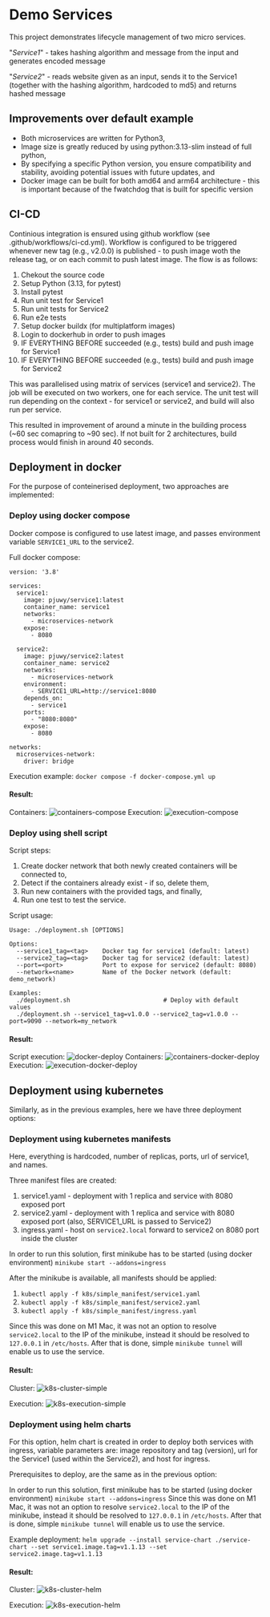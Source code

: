# Demo Services

This project demonstrates lifecycle management of two micro services.

"*Service1*" - takes hashing algorithm and message from the input and generates encoded message

"*Service2*" - reads website given as an input, sends it to the Service1 (together with the hashing algorithm, hardcoded to md5) and returns hashed message

## Improvements over default example
- Both microservices are written for Python3,
- Image size is greatly reduced by using python:3.13-slim instead of full python,
- By specifying a specific Python version, you ensure compatibility and stability, avoiding potential issues with future updates, and
- Docker image can be built for both amd64 and arm64 architecture - this is important because of the fwatchdog that is built for specific version

## CI-CD
Continious integration is ensured using github workflow (see .github/workflows/ci-cd.yml). Workflow is configured to be triggered whenever new tag (e.g., v2.0.0) is published - to push image woth the release tag, or on each commit to push latest image. The flow is as follows:
1. Chekout the source code
2. Setup Python (3.13, for pytest)
3. Install pytest
4. Run unit test for Service1
5. Run unit tests for Service2
6. Run e2e tests
7. Setup docker buildx (for multiplatform images)
8. Login to dockerhub in order to push images
9. IF EVERYTHING BEFORE succeeded (e.g., tests) build and push image for Service1
10. IF EVERYTHING BEFORE succeeded (e.g., tests) build and push image for Service2 

This was parallelised using matrix of services (service1 and service2). The job will be executed on two workers, one for each service. The unit test will run depending on the context - for service1 or service2, and build will also run per service.

This resulted in improvement of around a minute in the building process (~60 sec comapring to ~90 sec). If not built for 2 architectures, build process would finish in around 40 seconds.

## Deployment in docker
For the purpose of conteinerised deployment, two approaches are implemented:

### Deploy using docker compose

Docker compose is configured to use latest image, and passes environment variable `SERVICE1_URL` to the service2.

Full docker compose:
```
version: '3.8'

services:
  service1:
    image: pjuwy/service1:latest
    container_name: service1
    networks:
      - microservices-network
    expose:
      - 8080

  service2:
    image: pjuwy/service2:latest
    container_name: service2
    networks:
      - microservices-network
    environment:
      - SERVICE1_URL=http://service1:8080
    depends_on:
      - service1
    ports:
      - "8080:8080"
    expose:
      - 8080

networks:
  microservices-network:
    driver: bridge
```

Execution example: `docker compose -f docker-compose.yml up`

#### Result:

Containers:
![containers-compose](static/docker-compose-up-result.png)
Execution:
![execution-compose](static/execution-docker-compose.png)

### Deploy using shell script

Script steps:
1. Create docker network that both newly created containers will be connected to,
2. Detect if the containers already exist - if so, delete them,
3. Run new containers with the provided tags, and finally,
4. Run one test to test the service.

Script usage:
```
Usage: ./deployment.sh [OPTIONS]

Options:
  --service1_tag=<tag>    Docker tag for service1 (default: latest)
  --service2_tag=<tag>    Docker tag for service2 (default: latest)
  --port=<port>           Port to expose for service2 (default: 8080)
  --network=<name>        Name of the Docker network (default: demo_network)

Examples:
  ./deployment.sh                          # Deploy with default values
  ./deployment.sh --service1_tag=v1.0.0 --service2_tag=v1.0.0 --port=9090 --network=my_network
```

#### Result:

Script execution:
![docker-deploy](static/docker-deploy.png)
Containers:
![containers-docker-deploy](static/docker-deploy-containers.png)
Execution:
![execution-docker-deploy](static/execution-docker-deploy.png)

## Deployment using kubernetes

Similarly, as in the previous examples, here we have three deployment options:

### Deployment using kubernetes manifests
Here, everything is hardcoded, number of replicas, ports, url of service1, and names.

Three manifest files are created:

1. service1.yaml - deployment with 1 replica and service with 8080 exposed port
2. service2.yaml - deployment with 1 replica and service with 8080 exposed port (also, SERVICE1_URL is passed to Service2)
3. ingress.yaml - host on `service2.local` forward to service2 on 8080 port inside the cluster

In order to run this solution, first minikube has to be started (using docker environment) `minikube start --addons=ingress`

After the minikube is available, all manifests should be applied:

1. `kubectl apply -f k8s/simple_manifest/service1.yaml`
2. `kubectl apply -f k8s/simple_manifest/service2.yaml`
3. `kubectl apply -f k8s/simple_manifest/ingress.yaml`

Since this was done on M1 Mac, it was not an option to resolve `service2.local` to the IP of the minikube, instead it should be resolved to `127.0.0.1` in `/etc/hosts`. After that is done, simple `minikube tunnel` will enable us to use the service.

#### Result:

Cluster:
![k8s-cluster-simple](static/k8s-cluster-simple.png)

Execution:
![k8s-execution-simple](static/k8s-execution-simple.png)

### Deployment using helm charts
For this option, helm chart is created in order to deploy both services with ingress, variable parameters are: image repository and tag (version), url for the Service1 (used within the Service2), and host for ingress.

Prerequisites to deploy, are the same as in the previous option:

In order to run this solution, first minikube has to be started (using docker environment) `minikube start --addons=ingress`
Since this was done on M1 Mac, it was not an option to resolve `service2.local` to the IP of the minikube, instead it should be resolved to `127.0.0.1` in `/etc/hosts`. After that is done, simple `minikube tunnel` will enable us to use the service.

Example deployment: `helm upgrade --install service-chart ./service-chart --set service1.image.tag=v1.1.13 --set service2.image.tag=v1.1.13`

#### Result:

Cluster:
![k8s-cluster-helm](static/k8s-cluster-helm.png)

Execution:
![k8s-execution-helm](static/k8s-execution-helm.png)


